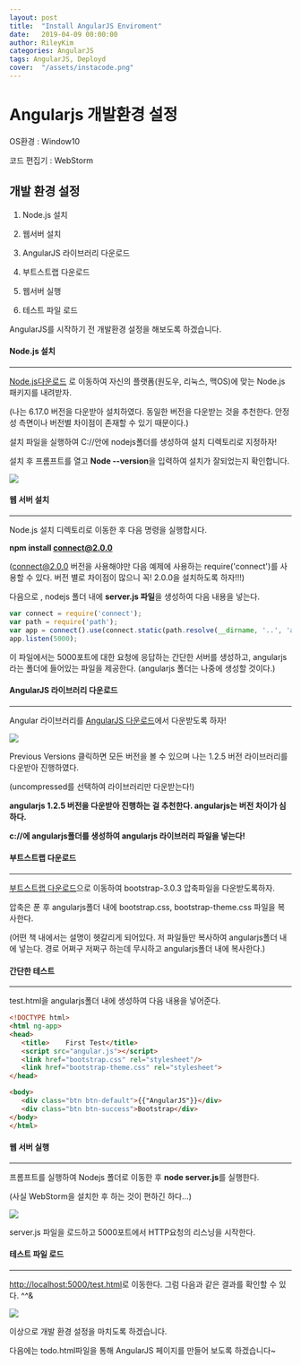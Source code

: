 ```yaml
---
layout: post
title:  "Install AngularJS Enviroment"
date:   2019-04-09 00:00:00
author: RileyKim
categories: AngularJS
tags: AngularJS, Deployd
cover:  "/assets/instacode.png"
---
```


# Angularjs 개발환경 설정



OS환경 : Window10

코드 편집기 : WebStorm



## 개발 환경 설정



1. Node.js 설치

2. 웹서버 설치

3. AngularJS 라이브러리 다운로드

4. 부트스트랩 다운로드

5. 웹서버 실행

6. 테스트 파일 로드



AngularJS를 시작하기 전 개발환경 설정을 해보도록 하겠습니다. 



#### Node.js 설치

---------------------------------------------------

[Node.js다운로드](http://nodejs.org) 로 이동하여 자신의 플랫폼(원도우, 리눅스, 맥OS)에 맞는 Node.js패키지를 내려받자.

(나는 6.17.0 버전을 다운받아 설치하였다. 동일한 버전을 다운받는 것을 추천한다. 안정성 측면이나 버전별 차이점이 존재할 수 있기 때문이다.)



설치 파일을 실행하여 C://안에 nodejs폴더를 생성하여 설치 디렉토리로 지정하자!



설치 후 프롬프트를 열고 **Node --version**을 입력하여 설치가 잘되었는지 확인합니다.



![](https://user-images.githubusercontent.com/24997255/55447104-5e60cd80-55fd-11e9-9f78-3ccb2cbe13c6.PNG)



#### 웹 서버 설치

-----------------------------------------

Node.js 설치 디렉토리로 이동한 후 다음 명령을 실행합시다.



**npm install connect@2.0.0**

(connect@2.0.0 버전을 사용해야만 다음 예제에 사용하는  require('connect')를 사용할 수 있다. 버전 별로 차이점이 많으니 꼭! 2.0.0을 설치하도록 하자!!!)



다음으로 , nodejs 폴더 내에 **server.js 파일**을 생성하여 다음 내용을 넣는다.



```javascript
var connect = require('connect');
var path = require('path');
var app = connect().use(connect.static(path.resolve(__dirname, '..', 'angularjs')));
app.listen(5000);
```

이 파일에서는 5000포트에 대한 요청에 응답하는 간단한 서버를 생성하고, angularjs라는 폴더에 들어있는 파일을 제공한다. (angularjs 폴더는 나중에 생성할 것이다.) 



#### AngularJS 라이브러리 다운로드

----------------------------------

Angular 라이브러리를 [AngularJS 다운로드](http://angularjs.org)에서 다운받도록 하자!



![](https://user-images.githubusercontent.com/24997255/55447130-7e908c80-55fd-11e9-8c79-08a946f38137.PNG)

Previous Versions 클릭하면 모든 버전을 볼 수 있으며 나는 1.2.5 버전 라이브러리를 다운받아 진행하였다. 

(uncompressed를 선택하여 라이브러리만 다운받는다!)

**angularjs 1.2.5 버전을 다운받아 진행하는 걸 추천한다. angularjs는 버전 차이가 심하다.**



**c://에 angularjs폴더를 생성하여 angularjs 라이브러리 파일을 넣는다!**



#### 부트스트랩 다운로드

------------------------------------

[부트스트랩 다운로드](http://getbootstrap.com)으로 이동하여 bootstrap-3.0.3 압축파일을 다운받도록하자. 

압축은 푼 후 angularjs폴더 내에 bootstrap.css, bootstrap-theme.css 파일을 복사한다.

(어떤 책 내에서는 설명이 헷갈리게 되어있다. 저 파일들만 복사하여 angularjs폴더 내에 넣는다. 경로 어쩌구 저쩌구 하는데 무시하고 angularjs폴더 내에 복사한다.)



#### 간단한 테스트

------------------------------------------------------------



test.html을 angularjs폴더 내에 생성하여 다음 내용을 넣어준다.

```html
<!DOCTYPE html>
<html ng-app>
<head>
   <title>    First Test</title>
   <script src="angular.js"></script>
   <link href="bootstrap.css" rel="stylesheet"/>
   <link href="bootstrap-theme.css" rel="stylesheet">
</head>

<body>
   <div class="btn btn-default">{{"AngularJS"}}</div>
   <div class="btn btn-success">Bootstrap</div>
</body>
</html>
```



#### 웹 서버 실행

------------------------------

프롬프트를 실행하여 Nodejs 폴더로 이동한 후 **node server.js**를 실행한다. 

(사실 WebStorm을 설치한 후 하는 것이 편하긴 하다...)

![](https://user-images.githubusercontent.com/24997255/55447146-910ac600-55fd-11e9-8f12-018e98b7aeba.PNG)

server.js 파일을 로드하고 5000포트에서 HTTP요청의 리스닝을 시작한다. 



#### 테스트 파일 로드 

-----------------------------------

[http://localhost:5000/test.html](http://localhost:5000/test.html)로 이동한다. 그럼 다음과 같은 결과를 확인할 수 있다. ^^&



![](https://user-images.githubusercontent.com/24997255/55447166-a1bb3c00-55fd-11e9-8474-f19c6db276e0.PNG)

이상으로 개발 환경 설정을 마치도록 하겠습니다. 

다음에는 todo.html파일을 통해 AngularJS 페이지를 만들어 보도록 하겠습니다~